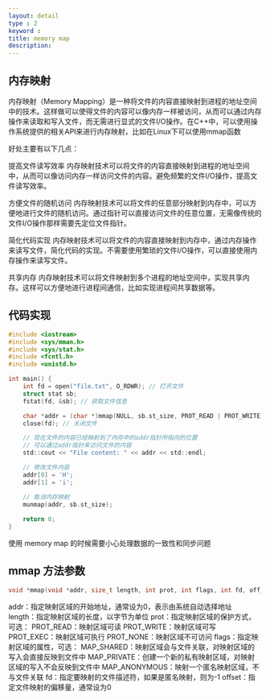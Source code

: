 ```yaml
---
layout: detail
type : 2
keyword :     
title: memory map
description: 
---
```


## 内存映射

内存映射（Memory Mapping）是一种将文件的内容直接映射到进程的地址空间中的技术。这样做可以使得文件的内容可以像内存一样被访问，从而可以通过内存操作来读取和写入文件，而无需进行显式的文件I/O操作。在C++中，可以使用操作系统提供的相关API来进行内存映射，比如在Linux下可以使用mmap函数

好处主要有以下几点：

提高文件读写效率
内存映射技术可以将文件的内容直接映射到进程的地址空间中，从而可以像访问内存一样访问文件的内容。避免频繁的文件I/O操作，提高文件读写效率。

方便文件的随机访问
内存映射技术可以将文件的任意部分映射到内存中，可以方便地进行文件的随机访问。通过指针可以直接访问文件的任意位置，无需像传统的文件I/O操作那样需要先定位文件指针。

简化代码实现
内存映射技术可以将文件的内容直接映射到内存中，通过内存操作来读写文件，简化代码的实现。不需要使用繁琐的文件I/O操作，可以直接使用内存操作来读写文件。

共享内存
内存映射技术可以将文件映射到多个进程的地址空间中，实现共享内存。这样可以方便地进行进程间通信，比如实现进程间共享数据等。


## 代码实现

```c
#include <iostream>
#include <sys/mman.h>
#include <sys/stat.h>
#include <fcntl.h>
#include <unistd.h>

int main() {
    int fd = open("file.txt", O_RDWR); // 打开文件
    struct stat sb;
    fstat(fd, &sb); // 获取文件信息

    char *addr = (char *)mmap(NULL, sb.st_size, PROT_READ | PROT_WRITE, MAP_SHARED, fd, 0); // 将文件映射到内存
    close(fd); // 关闭文件

    // 现在文件的内容已经映射到了内存中的addr指针所指向的位置
    // 可以通过addr指针来访问文件的内容
    std::cout << "File content: " << addr << std::endl;

    // 修改文件内容
    addr[0] = 'H';
    addr[1] = 'i';

    // 取消内存映射
    munmap(addr, sb.st_size);
    
    return 0;
}
```

使用 memory map 的时候需要小心处理数据的一致性和同步问题

## mmap 方法参数
```c
void *mmap(void *addr, size_t length, int prot, int flags, int fd, off_t offset);
```

addr：指定映射区域的开始地址，通常设为0，表示由系统自动选择地址
length：指定映射区域的长度，以字节为单位
prot：指定映射区域的保护方式，可选：
PROT_READ：映射区域可读
PROT_WRITE：映射区域可写
PROT_EXEC：映射区域可执行
PROT_NONE：映射区域不可访问
flags：指定映射区域的属性，可选：
MAP_SHARED：映射区域会与文件关联，对映射区域的写入会直接反映到文件中
MAP_PRIVATE：创建一个新的私有映射区域，对映射区域的写入不会反映到文件中
MAP_ANONYMOUS：映射一个匿名映射区域，不与文件关联
fd：指定要映射的文件描述符，如果是匿名映射，则为-1
offset：指定文件映射的偏移量，通常设为0